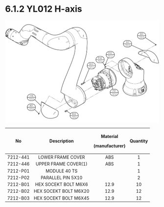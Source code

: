 # 6.1.2 YL012 H-axis

![](../../.gitbook/assets/image136.png)

<table>
  <thead>
    <tr>
      <th style="text-align:center">No</th>
      <th style="text-align:center"><b>Description</b>
      </th>
      <th style="text-align:center">
        <p>Material</p>
        <p>(manufacturer)</p>
      </th>
      <th style="text-align:center">Quantity</th>
    </tr>
  </thead>
  <tbody>
    <tr>
      <td style="text-align:center">7212-441</td>
      <td style="text-align:center">LOWER FRAME COVER</td>
      <td style="text-align:center">ABS</td>
      <td style="text-align:center">1</td>
    </tr>
    <tr>
      <td style="text-align:center">7212-446</td>
      <td style="text-align:center">UPPER FRAME COVER(1)</td>
      <td style="text-align:center">ABS</td>
      <td style="text-align:center">1</td>
    </tr>
    <tr>
      <td style="text-align:center">7212-P01</td>
      <td style="text-align:center">MODULE 40 TS</td>
      <td style="text-align:center"></td>
      <td style="text-align:center">1</td>
    </tr>
    <tr>
      <td style="text-align:center">7212-P02</td>
      <td style="text-align:center">PARALLEL PIN 5X10</td>
      <td style="text-align:center"></td>
      <td style="text-align:center">2</td>
    </tr>
    <tr>
      <td style="text-align:center">7212-B01</td>
      <td style="text-align:center">HEX SOCEKT BOLT M6X6</td>
      <td style="text-align:center">12.9</td>
      <td style="text-align:center">10</td>
    </tr>
    <tr>
      <td style="text-align:center">7212-B02</td>
      <td style="text-align:center">HEX SOCEKT BOLT M6X20</td>
      <td style="text-align:center">12.9</td>
      <td style="text-align:center">12</td>
    </tr>
    <tr>
      <td style="text-align:center">7212-B03</td>
      <td style="text-align:center">HEX SOCEKT BOLT M6X45</td>
      <td style="text-align:center">12.9</td>
      <td style="text-align:center">12</td>
    </tr>
  </tbody>
</table>

